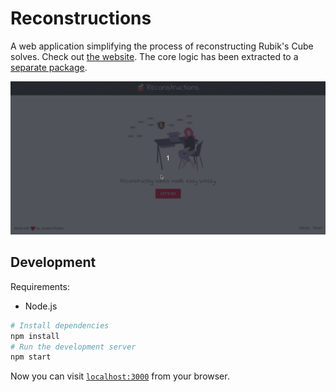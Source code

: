 # Reconstructions

A web application simplifying the process of reconstructing Rubik's Cube solves.
Check out [the website](https://reconstructions.jonatanklosko.com).
The core logic has been extracted to a [separate package](https://github.com/jonatanklosko/solution-analyzer).

![Demo](images/demo.gif)

## Development

Requirements:

- Node.js

```sh
# Install dependencies
npm install
# Run the development server
npm start
```

Now you can visit [`localhost:3000`](http://localhost:3000) from your browser.
